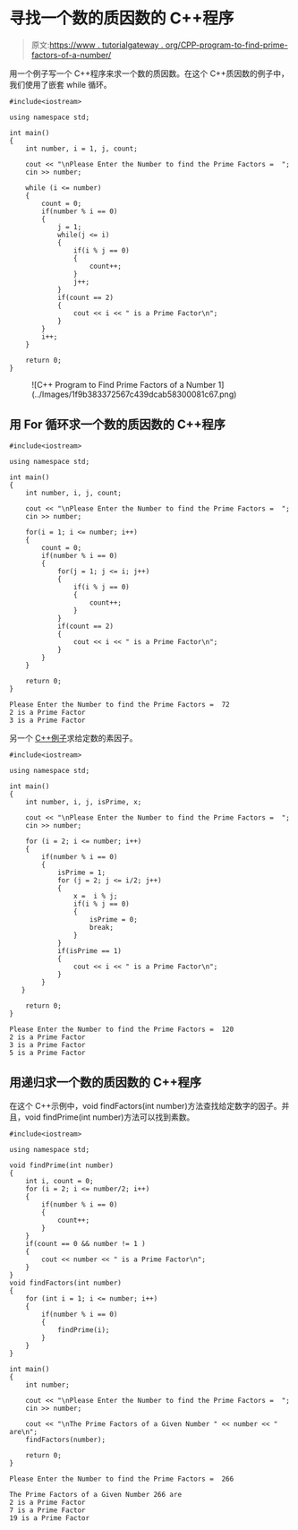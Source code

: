 # 寻找一个数的质因数的 C++程序

> 原文:[https://www . tutorialgateway . org/CPP-program-to-find-prime-factors-of-a-number/](https://www.tutorialgateway.org/cpp-program-to-find-prime-factors-of-a-number/)

用一个例子写一个 C++程序来求一个数的质因数。在这个 C++质因数的例子中，我们使用了嵌套 while 循环。

```
#include<iostream>

using namespace std;

int main()
{
	int number, i = 1, j, count;

	cout << "\nPlease Enter the Number to find the Prime Factors =  ";
	cin >> number;

	while (i <= number)
   	{
   		count = 0;
    	if(number % i == 0)
      	{
      		j = 1;
      		while(j <= i)
      		{
      			if(i % j == 0)
      			{
      				count++;
				}
				j++;
			}
			if(count == 2)
			{
				cout << i << " is a Prime Factor\n";
			} 
      	}
    	i++;
   	}

 	return 0;
}
```

<figure class="wp-block-image size-large">![C++ Program to Find Prime Factors of a Number 1](../Images/1f9b383372567c439dcab58300081c67.png)</figure>

## 用 For 循环求一个数的质因数的 C++程序

```
#include<iostream>

using namespace std;

int main()
{
	int number, i, j, count;

	cout << "\nPlease Enter the Number to find the Prime Factors =  ";
	cin >> number;

	for(i = 1; i <= number; i++)
   	{
   		count = 0;
    	if(number % i == 0)
      	{    		
      		for(j = 1; j <= i; j++)
      		{
      			if(i % j == 0)
      			{
      				count++;
				}				
			}
			if(count == 2)
			{
				cout << i << " is a Prime Factor\n";
			} 
      	}
   	}

 	return 0;
}
```

```
Please Enter the Number to find the Prime Factors =  72
2 is a Prime Factor
3 is a Prime Factor
```

另一个 [C++例子](https://www.tutorialgateway.org/cpp-programs/)求给定数的素因子。

```
#include<iostream>

using namespace std;

int main()
{
	int number, i, j, isPrime, x; 

	cout << "\nPlease Enter the Number to find the Prime Factors =  ";
	cin >> number;

   	for (i = 2; i <= number; i++)
   	{
     	if(number % i == 0)
        {
   			isPrime = 1;
			for (j = 2; j <= i/2; j++)
			{
				x =  i % j;
				if(i % j == 0)
				{
					isPrime = 0;
					break;
				}
			} 
			if(isPrime == 1)
			{
				cout << i << " is a Prime Factor\n";
			}	          	
		}
   }

 	return 0;
}
```

```
Please Enter the Number to find the Prime Factors =  120
2 is a Prime Factor
3 is a Prime Factor
5 is a Prime Factor
```

## 用递归求一个数的质因数的 C++程序

在这个 C++示例中，void findFactors(int number)方法查找给定数字的因子。并且，void findPrime(int number)方法可以找到素数。

```
#include<iostream>

using namespace std;

void findPrime(int number)
{ 
  	int i, count = 0; 
  	for (i = 2; i <= number/2; i++)   	
	{
    	if(number % i == 0)
		{
       		count++;
     	} 
   	}
   	if(count == 0 && number != 1 )
	{
   		cout << number << " is a Prime Factor\n";
   	}
}
void findFactors(int number)
{ 
  	for (int i = 1; i <= number; i++)
   	{
    	if(number % i == 0)
     	{
       		findPrime(i);
     	} 
   	}
}

int main()
{
	int number; 

	cout << "\nPlease Enter the Number to find the Prime Factors =  ";
	cin >> number;

   	cout << "\nThe Prime Factors of a Given Number " << number << " are\n";
   	findFactors(number);

 	return 0;
}
```

```
Please Enter the Number to find the Prime Factors =  266

The Prime Factors of a Given Number 266 are
2 is a Prime Factor
7 is a Prime Factor
19 is a Prime Factor
```